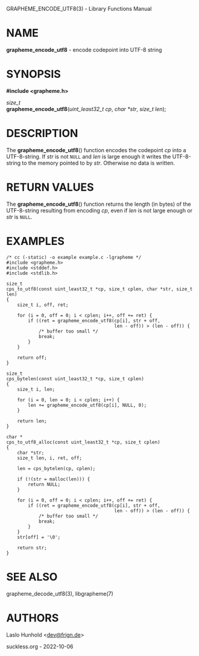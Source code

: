 GRAPHEME\_ENCODE\_UTF8(3) - Library Functions Manual

# NAME

**grapheme\_encode\_utf8** - encode codepoint into UTF-8 string

# SYNOPSIS

**#include <grapheme.h>**

*size\_t*  
**grapheme\_encode\_utf8**(*uint\_least32\_t cp*, *char \*str*, *size\_t len*);

# DESCRIPTION

The
**grapheme\_encode\_utf8**()
function encodes the codepoint
*cp*
into a UTF-8-string.
If
*str*
is not
`NULL`
and
*len*
is large enough it writes the UTF-8-string to the memory pointed to by
*str*.
Otherwise no data is written.

# RETURN VALUES

The
**grapheme\_encode\_utf8**()
function returns the length (in bytes) of the UTF-8-string resulting
from encoding
*cp*,
even if
*len*
is not large enough or
*str*
is
`NULL`.

# EXAMPLES

	/* cc (-static) -o example example.c -lgrapheme */
	#include <grapheme.h>
	#include <stddef.h>
	#include <stdlib.h>
	
	size_t
	cps_to_utf8(const uint_least32_t *cp, size_t cplen, char *str, size_t len)
	{
		size_t i, off, ret;
	
		for (i = 0, off = 0; i < cplen; i++, off += ret) {
			if ((ret = grapheme_encode_utf8(cp[i], str + off,
			                                len - off)) > (len - off)) {
				/* buffer too small */
				break;
			}
		}
	
		return off;
	}
	
	size_t
	cps_bytelen(const uint_least32_t *cp, size_t cplen)
	{
		size_t i, len;
	
		for (i = 0, len = 0; i < cplen; i++) {
			len += grapheme_encode_utf8(cp[i], NULL, 0);
		}
	
		return len;
	}
	
	char *
	cps_to_utf8_alloc(const uint_least32_t *cp, size_t cplen)
	{
		char *str;
		size_t len, i, ret, off;
	
		len = cps_bytelen(cp, cplen);
	
		if (!(str = malloc(len))) {
			return NULL;
		}
	
		for (i = 0, off = 0; i < cplen; i++, off += ret) {
			if ((ret = grapheme_encode_utf8(cp[i], str + off,
			                                len - off)) > (len - off)) {
				/* buffer too small */
				break;
			}
		}
		str[off] = '\0';
	
		return str;
	}

# SEE ALSO

grapheme\_decode\_utf8(3),
libgrapheme(7)

# AUTHORS

Laslo Hunhold <[dev@frign.de](mailto:dev@frign.de)>

suckless.org - 2022-10-06
